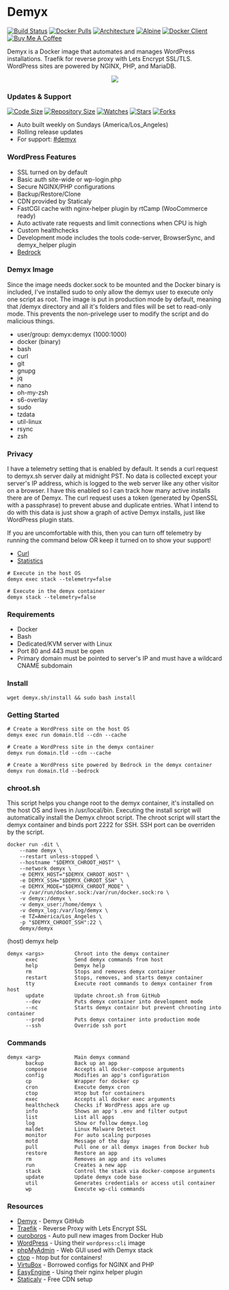 # Demyx 
[![Build Status](https://img.shields.io/travis/demyxco/demyx?style=flat)](https://travis-ci.org/demyxco/demyx)
[![Docker Pulls](https://img.shields.io/docker/pulls/demyx/demyx?style=flat&color=blue)](https://hub.docker.com/r/demyx/demyx)
[![Architecture](https://img.shields.io/badge/linux-amd64-important?style=flat&color=blue)](https://hub.docker.com/r/demyx/demyx)
[![Alpine](https://img.shields.io/badge/alpine-3.10.3-informational?style=flat&color=blue)](https://hub.docker.com/r/demyx/demyx)
[![Docker Client](https://img.shields.io/badge/docker_client-19.03.4-informational?style=flat&color=blue)](https://hub.docker.com/r/demyx/demyx)
[![Buy Me A Coffee](https://img.shields.io/badge/buy_me_coffee-$5-informational?style=flat&color=blue)](https://www.buymeacoffee.com/VXqkQK5tb)

Demyx is a Docker image that automates and manages WordPress installations. Traefik for reverse proxy with Lets Encrypt SSL/TLS. WordPress sites are powered by NGINX, PHP, and MariaDB.

<p align="center"><img  src="https://i.imgur.com/kwKTZHE.gif"></p>

### Updates & Support
[![Code Size](https://img.shields.io/github/languages/code-size/demyxco/demyx?style=flat&color=blue)](https://github.com/demyxco/demyx)
[![Repository Size](https://img.shields.io/github/repo-size/demyxco/demyx?style=flat&color=blue)](https://github.com/demyxco/demyx)
[![Watches](https://img.shields.io/github/watchers/demyxco/demyx?style=flat&color=blue)](https://github.com/demyxco/demyx)
[![Stars](https://img.shields.io/github/stars/demyxco/demyx?style=flat&color=blue)](https://github.com/demyxco/demyx)
[![Forks](https://img.shields.io/github/forks/demyxco/demyx?style=flat&color=blue)](https://github.com/demyxco/demyx)

* Auto built weekly on Sundays (America/Los_Angeles)
* Rolling release updates
* For support: [#demyx](https://webchat.freenode.net/?channel=#demyx)

### WordPress Features
* SSL turned on by default
* Basic auth site-wide or wp-login.php
* Secure NGINX/PHP configurations
* Backup/Restore/Clone
* CDN provided by Staticaly
* FastCGI cache with nginx-helper plugin by rtCamp (WooCommerce ready)
* Auto activate rate requests and limit connections when CPU is high
* Custom healthchecks
* Development mode includes the tools code-server, BrowserSync, and demyx_helper plugin
* [Bedrock](https://roots.io/bedrock/)

### Demyx Image
Since the image needs docker.sock to be mounted and the Docker binary is included, I've installed sudo to only allow the demyx user to execute only one script as root. The image is put in production mode by default, meaning that /demyx directory and all it's folders and files will be set to read-only mode. This prevents the non-privelege user to modify the script and do malicious things.

* user/group: demyx:demyx (1000:1000)
* docker (binary)
* bash
* curl
* git
* gnupg
* jq
* nano
* oh-my-zsh
* s6-overlay
* sudo
* tzdata
* util-linux
* rsync
* zsh

### Privacy
I have a telemetry setting that is enabled by default. It sends a curl request to demyx.sh server daily at midnight PST. No data is collected except your server's IP address, which is logged to the web server like any other visitor on a browser. I have this enabled so I can track how many active installs there are of Demyx. The curl request uses a token (generated by OpenSSL with a passphrase) to prevent abuse and duplicate entries. What I intend to do with this data is just show a graph of active Demyx installs, just like WordPress plugin stats. 

If you are uncomfortable with this, then you can turn off telemetry by running the command below OR keep it turned on to show your support!

* [Curl](https://github.com/demyxco/demyx/blob/master/cron/every-day.sh#L10)
* [Statistics](https://demyx.sh/statistics/)

```
# Execute in the host OS
demyx exec stack --telemetry=false

# Execute in the demyx container
demyx stack --telemetry=false
```

### Requirements
* Docker
* Bash
* Dedicated/KVM server with Linux
* Port 80 and 443 must be open
* Primary domain must be pointed to server's IP and must have a wildcard CNAME subdomain

### Install
```
wget demyx.sh/install && sudo bash install
```

### Getting Started
```
# Create a WordPress site on the host OS
demyx exec run domain.tld --cdn --cache

# Create a WordPress site in the demyx container
demyx run domain.tld --cdn --cache

# Create a WordPress site powered by Bedrock in the demyx container
demyx run domain.tld --bedrock
```

### chroot.sh
This script helps you change root to the demyx container, it's installed on the host OS and lives in /usr/local/bin. Executing the install script will automatically install the Demyx chroot script. The chroot script will start the demyx container and binds port 2222 for SSH. SSH port can be overriden by the script.
```
docker run -dit \
    --name demyx \
    --restart unless-stopped \
    --hostname "$DEMYX_CHROOT_HOST" \
    --network demyx \
    -e DEMYX_HOST="$DEMYX_CHROOT_HOST" \
    -e DEMYX_SSH="$DEMYX_CHROOT_SSH" \
    -e DEMYX_MODE="$DEMYX_CHROOT_MODE" \
    -v /var/run/docker.sock:/var/run/docker.sock:ro \
    -v demyx:/demyx \
    -v demyx_user:/home/demyx \
    -v demyx_log:/var/log/demyx \
    -e TZ=America/Los_Angeles \
    -p "$DEMYX_CHROOT_SSH":22 \
    demyx/demyx
```
(host) demyx help
```
demyx <args>          Chroot into the demyx container
      exec            Send demyx commands from host
      help            Demyx help
      rm              Stops and removes demyx container
      restart         Stops, removes, and starts demyx container
      tty             Execute root commands to demyx container from host
      update          Update chroot.sh from GitHub
      --dev           Puts demyx container into development mode
      --nc            Starts demyx containr but prevent chrooting into container
      --prod          Puts demyx container into production mode
      --ssh           Override ssh port
```

### Commands
```
demyx <arg>           Main demyx command
      backup          Back up an app
      compose         Accepts all docker-compose arguments
      config          Modifies an app's configuration
      cp              Wrapper for docker cp
      cron            Execute demyx cron
      ctop            Htop but for containers
      exec            Accepts all docker exec arguments
      healthcheck     Checks if WordPress apps are up
      info            Shows an app's .env and filter output
      list            List all apps
      log             Show or follow demyx.log
      maldet          Linux Malware Detect
      monitor         For auto scaling purposes
      motd            Message of the day
      pull            Pull one or all demyx images from Docker hub
      restore         Restore an app
      rm              Removes an app and its volumes
      run             Creates a new app
      stack           Control the stack via docker-compose arguments
      update          Update demyx code base
      util            Generates credentials or access util container
      wp              Execute wp-cli commands
```

### Resources
*  [Demyx](https://github.com/demyxco/demyx) - Demyx GitHub
*  [Traefik](https://hub.docker.com/_/traefik) - Reverse Proxy with Lets Encrypt SSL
*  [ouroboros](https://hub.docker.com/r/pyouroboros/ouroboros) - Auto pull new images from Docker Hub
*  [WordPress](https://hub.docker.com/_/wordpress) - Using their `wordpress:cli` image
*  [phpMyAdmin](https://hub.docker.com/r/phpmyadmin/phpmyadmin) - Web GUI used with Demyx stack
*  [ctop](https://ctop.sh) - htop but for containers!
*  [VirtuBox](https://github.com/VirtuBox/ubuntu-nginx-web-server) - Borrowed configs for NGINX and PHP
*  [EasyEngine](https://easyengine.io/) - Using their nginx helper plugin
*  [Staticaly](https://www.staticaly.com/) - Free CDN setup
